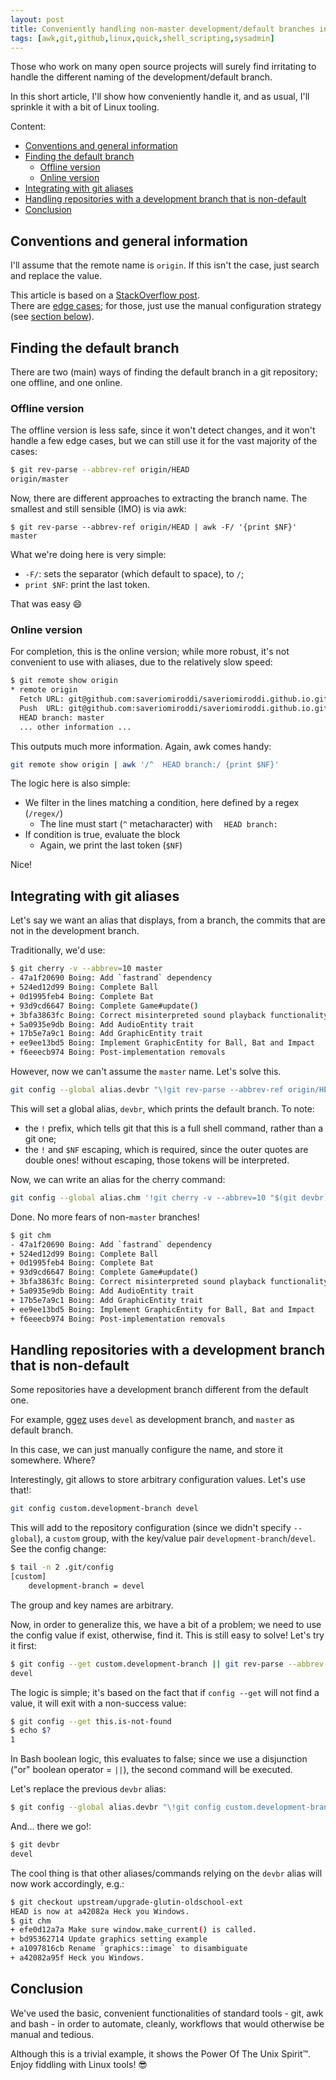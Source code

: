 ```yaml
---
layout: post
title: Conveniently handling non-master development/default branches in Git(/Hub)
tags: [awk,git,github,linux,quick,shell_scripting,sysadmin]
---
```


Those who work on many open source projects will surely find irritating to handle the different naming of the development/default branch.

In this short article, I'll show how conveniently handle it, and as usual, I'll sprinkle it with a bit of Linux tooling.

Content:

- [Conventions and general information](/Conveniently-Handling-non-master-development-default-branches-in-git-hub#conventions-and-general-information)
- [Finding the default branch](/Conveniently-Handling-non-master-development-default-branches-in-git-hub#finding-the-default-branch)
  - [Offline version](/Conveniently-Handling-non-master-development-default-branches-in-git-hub#offline-version)
  - [Online version](/Conveniently-Handling-non-master-development-default-branches-in-git-hub#online-version)
- [Integrating with git aliases](/Conveniently-Handling-non-master-development-default-branches-in-git-hub#integrating-with-git-aliases)
- [Handling repositories with a development branch that is non-default](/Conveniently-Handling-non-master-development-default-branches-in-git-hub#handling-repositories-with-a-development-branch-that-is-non-default)
- [Conclusion](/Conveniently-Handling-non-master-development-default-branches-in-git-hub#conclusion)

## Conventions and general information

I'll assume that the remote name is `origin`. If this isn't the case, just search and replace the value.

This article is based on a [StackOverflow post](https://stackoverflow.com/questions/28666357/git-how-to-get-default-branch).  
There are [edge cases](https://stackoverflow.com/questions/28666357/git-how-to-get-default-branch#comment95550167_44750379); for those, just use the manual configuration strategy (see [section below](#handling-repositories-with-a-development-branch-that-is-non-default)).

## Finding the default branch

There are two (main) ways of finding the default branch in a git repository; one offline, and one online.

### Offline version

The offline version is less safe, since it won't detect changes, and it won't handle a few edge cases, but we can still use it for the vast majority of the cases:

```sh
$ git rev-parse --abbrev-ref origin/HEAD
origin/master
```

Now, there are different approaches to extracting the branch name. The smallest and still sensible (IMO) is via awk:

```
$ git rev-parse --abbrev-ref origin/HEAD | awk -F/ '{print $NF}'
master
```

What we're doing here is very simple:

- `-F/`: sets the separator (which default to space), to `/`;
- `print $NF`: print the last token.

That was easy 😄

### Online version

For completion, this is the online version; while more robust, it's not convenient to use with aliases, due to the relatively slow speed:

```sh
$ git remote show origin
* remote origin
  Fetch URL: git@github.com:saveriomiroddi/saveriomiroddi.github.io.git
  Push  URL: git@github.com:saveriomiroddi/saveriomiroddi.github.io.git
  HEAD branch: master
  ... other information ...
```

This outputs much more information. Again, awk comes handy:

```sh
git remote show origin | awk '/^  HEAD branch:/ {print $NF}'
```

The logic here is also simple:

- We filter in the lines matching a condition, here defined by a regex (`/regex/`)
  - The line must start (`^` metacharacter) with `  HEAD branch:`
- If condition is true, evaluate the block
  - Again, we print the last token (`$NF`)

Nice!

## Integrating with git aliases

Let's say we want an alias that displays, from a branch, the commits that are not in the development branch.

Traditionally, we'd use:

```sh
$ git cherry -v --abbrev=10 master
- 47a1f20690 Boing: Add `fastrand` dependency
+ 524ed12d99 Boing: Complete Ball
+ 0d1995feb4 Boing: Complete Bat
+ 93d9cd6647 Boing: Complete Game#update()
+ 3bfa3863fc Boing: Correct misinterpreted sound playback functionality
+ 5a0935e9db Boing: Add AudioEntity trait
+ 17b5e7a9c1 Boing: Add GraphicEntity trait
+ ee9ee13bd5 Boing: Implement GraphicEntity for Ball, Bat and Impact
+ f6eeecb974 Boing: Post-implementation removals
```

However, now we can't assume the `master` name. Let's solve this.

```sh
git config --global alias.devbr "\!git rev-parse --abbrev-ref origin/HEAD | awk -F/ '{print \$NF}'"
```

This will set a global alias, `devbr`, which prints the default branch. To note:

- the `!` prefix, which tells git that this is a full shell command, rather than a git one;
- the `!` and `$NF` escaping, which is required, since the outer quotes are double ones! without escaping, those tokens will be interpreted.

Now, we can write an alias for the cherry command:

```sh
git config --global alias.chm '!git cherry -v --abbrev=10 "$(git devbr)"'
```

Done. No more fears of non-`master` branches!

```sh
$ git chm
- 47a1f20690 Boing: Add `fastrand` dependency
+ 524ed12d99 Boing: Complete Ball
+ 0d1995feb4 Boing: Complete Bat
+ 93d9cd6647 Boing: Complete Game#update()
+ 3bfa3863fc Boing: Correct misinterpreted sound playback functionality
+ 5a0935e9db Boing: Add AudioEntity trait
+ 17b5e7a9c1 Boing: Add GraphicEntity trait
+ ee9ee13bd5 Boing: Implement GraphicEntity for Ball, Bat and Impact
+ f6eeecb974 Boing: Post-implementation removals
```

## Handling repositories with a development branch that is non-default

Some repositories have a development branch different from the default one.

For example, [ggez](https://github.com/ggez/ggez) uses `devel` as development branch, and `master` as default branch.

In this case, we can just manually configure the name, and store it somewhere. Where?

Interestingly, git allows to store arbitrary configuration values. Let's use that!:

```sh
git config custom.development-branch devel
```

This will add to the repository configuration (since we didn't specify `--global`), a `custom` group, with the key/value pair `development-branch`/`devel`. See the config change:

```sh
$ tail -n 2 .git/config
[custom]
	development-branch = devel
```

The group and key names are arbitrary.

Now, in order to generalize this, we have a bit of a problem; we need to use the config value if exist, otherwise, find it. This is still easy to solve! Let's try it first:

```sh
$ git config --get custom.development-branch || git rev-parse --abbrev-ref origin/HEAD | awk -F/ '{print $NF}'
devel
```

The logic is simple; it's based on the fact that if `config --get` will not find a value, it will exit with a non-success value:

```sh
$ git config --get this.is-not-found
$ echo $?
1
```

In Bash boolean logic, this evaluates to false; since we use a disjunction ("or" boolean operator = `||`), the second command will be executed.

Let's replace the previous `devbr` alias:

```sh
$ git config --global alias.devbr "\!git config custom.development-branch || git rev-parse --abbrev-ref origin/HEAD | awk -F/ '{print \$NF}'"
```

And... there we go!:

```sh
$ git devbr
devel
```

The cool thing is that other aliases/commands relying on the `devbr` alias will now work accordingly, e.g.:

```sh
$ git checkout upstream/upgrade-glutin-oldschool-ext
HEAD is now at a42082a Heck you Windows.
$ git chm
+ efe0d12a7a Make sure window.make_current() is called.
+ bd95362714 Update graphics setting example
+ a1097816cb Rename `graphics::image` to disambiguate
+ a42082a95f Heck you Windows.
```

## Conclusion

We've used the basic, convenient functionalities of standard tools - git, awk and bash - in order to automate, cleanly, workflows that would otherwise be manual and tedious.

Although this is a trivial example, it shows the Power Of The Unix Spirit™. Enjoy fiddling with Linux tools! 😎
